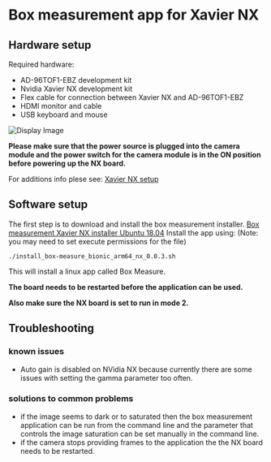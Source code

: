 # Box measurement app for Xavier NX

## Hardware setup
Required hardware:
 - AD-96TOF1-EBZ development kit
 - Nvidia Xavier NX development kit
 - Flex cable for connection between Xavier NX and AD-96TOF1-EBZ
 - HDMI monitor and cable
 - USB keyboard and mouse
 
 ![Display Image](https://github.com/robotics-ai/tof_process_public/blob/main/box_measure/Doc/Images/xavier-nx-ad96tof1.jpg)

**Please make sure that the power source is plugged into the camera module and the power switch for the camera module is in the ON position before powering up the NX board.**

For additions info plese see: 
[Xavier NX setup](https://wiki.analog.com/resources/eval/user-guides/ad-96tof1-ebz/ug_xavier_nx)

## Software setup

The first step is to download and install the box measurement installer. [Box measurement Xavier NX installer Ubuntu 18.04](https://github.com/robotics-ai/tof_process_public/blob/main/box_measure/Xavier-NX/install_box-measure_bionic_arm64_nx_0.0.3.sh)
Install the app using: (Note: you may need to set execute permissions for the file)
```
./install_box-measure_bionic_arm64_nx_0.0.3.sh
```
This will install a linux app called Box Measure.

**The board needs to be restarted before the application can be used.**

**Also make sure the NX board is set to run in mode 2.**
 
## Troubleshooting
### known issues
   - Auto gain is disabled on NVidia NX because currently there are some issues with setting the gamma parameter too often.
### solutions to common problems
   - if the image seems to dark or to saturated then the box measurement application can be run from the command line and the parameter that controls the image saturation can be set manually in the command line.
   - if the camera stops providing frames to the application the the NX board needs to be restarted.
